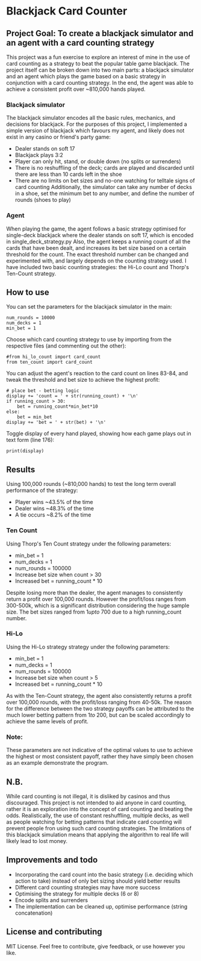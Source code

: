 # Blackjack Card Counter

## Project Goal: To create a blackjack simulator and an agent with a card counting strategy

This project was a fun exercise to explore an interest of mine in the use of card counting as a strategy to beat the popular table game blackjack. 
The project itself can be broken down into two main parts: a blackjack simulator and an agent which plays the game based on a basic strategy in conjunction with a card counting strategy.
In the end, the agent was able to achieve a consistent profit over ~810,000 hands played.

### Blackjack simulator

The blackjack simulator encodes all the basic rules, mechanics, and decisions for blackjack. 
For the purposes of this project, I implemented a simple version of blackjack which favours my agent, and likely does not exist in any casino or friend's party game:
- Dealer stands on soft 17
- Blackjack plays 3:2
- Player can only hit, stand, or double down (no splits or surrenders)
- There is no reshuffling of the deck; cards are played and discarded until there are less than 10 cards left in the shoe
- There are no limits on bet sizes and no-one watching for telltale signs of card counting
Additionally, the simulator can take any number of decks in a shoe, set the minimum bet to any number, and define the number of rounds (shoes to play)

### Agent

When playing the game, the agent follows a basic strategy optimised for single-deck blackjack where the dealer stands on soft 17, which is encoded in single_deck_strategy.py
Also, the agent keeps a running count of all the cards that have been dealt, and increases its bet size based on a certain threshold for the count. The exact threshold number can be changed and experimented with, and largely depends on the counting strategy used.
I have included two basic counting strategies: the Hi-Lo count and Thorp's Ten-Count strategy.

## How to use

You can set the parameters for the blackjack simulator in the main:
```
num_rounds = 10000
num_decks = 1
min_bet = 1
```

Choose which card counting strategy to use by importing from the respective files (and commenting out the other):
```
#from hi_lo_count import card_count
from ten_count import card_count
```

You can adjust the agent's reaction to the card count on lines 83-84, and tweak the threshold and bet size to achieve the highest profit:
```
# place bet - betting logic
display += 'count = ' + str(running_count) + '\n'
if running_count > 30:
    bet = running_count*min_bet*10
else:
    bet = min_bet
display += 'bet = ' + str(bet) + '\n'
```

Toggle display of every hand played, showing how each game plays out in text form (line 176):
```
print(display)
```

## Results
Using 100,000 rounds (~810,000 hands) to test the long term overall performance of the strategy: 
- Player wins ~43.5% of the time
- Dealer wins ~48.3% of the time
- A tie occurs ~8.2% of the time

### Ten Count
Using Thorp's Ten Count strategy under the following parameters:
- min_bet  = 1
- num_decks = 1
- num_rounds = 100000
- Increase bet size when count > 30
- Increased bet = running_count * 10
    
Despite losing more than the dealer, the agent manages to consistently return a profit over 100,000 rounds. However the profit/loss ranges from 300-500k, which is a significant distribution considering the huge sample size. The bet sizes ranged from $1 up to ~$700 due to a high running_count number.

### Hi-Lo
Using the Hi-Lo strategy strategy under the following parameters:
- min_bet  = 1
- num_decks = 1
- num_rounds = 100000
- Increase bet size when count > 5
- Increased bet = running_count * 10

As with the Ten-Count strategy, the agent also consistently returns a profit over 100,000 rounds, with the profit/loss ranging from 40-50k. The reason for the difference between the two strategy payoffs can be attributed to the much lower betting pattern from $1 to ~$200, but can be scaled accordingly to achieve the same levels of profit.

### Note:
These parameters are not indicative of the optimal values to use to achieve the highest or most consistent payoff, rather they have simply been chosen as an example demonstrate the program.

## N.B.
While card counting is not illegal, it is disliked by casinos and thus discouraged.
This project is not intended to aid anyone in card counting, rather it is an exploration into the concept of card counting and beating the odds. Realistically, the use of constant reshuffling, multiple decks, as well as people watching for betting patterns that indicate card counting will prevent people fron using such card counting strategies. The limitations of this blackjack simulation means that applying the algorithm to real life will likely lead to lost money. 

## Improvements and todo
- Incorporating the card count into the basic strategy (i.e. deciding which action to take) instead of only bet sizing should yield better results
- Different card counting strategies may have more success
- Optimising the strategy for multiple decks (6 or 8)
- Encode splits and surrenders
- The implementation can be cleaned up, optimise performance (string concatenation)

## License and contributing
MIT License.
Feel free to contribute, give feedback, or use however you like.


